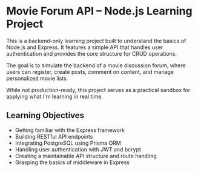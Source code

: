 # Movie Forum API – Node.js Learning Project

This is a backend-only learning project built to understand the basics of Node.js and Express. It features a simple API that handles user authentication and provides the core structure for CRUD operations.

The goal is to simulate the backend of a movie discussion forum, where users can register, create posts, comment on content, and manage personalized movie lists.

While not production-ready, this project serves as a practical sandbox for applying what I'm learning in real time.

## Learning Objectives

-   Getting familiar with the Express framework
-   Building RESTful API endpoints
-   Integrating PostgreSQL using Prisma ORM
-   Handling user authentication with JWT and bcrypt
-   Creating a maintainable API structure and route handling
-   Grasping the basics of middleware in Express
